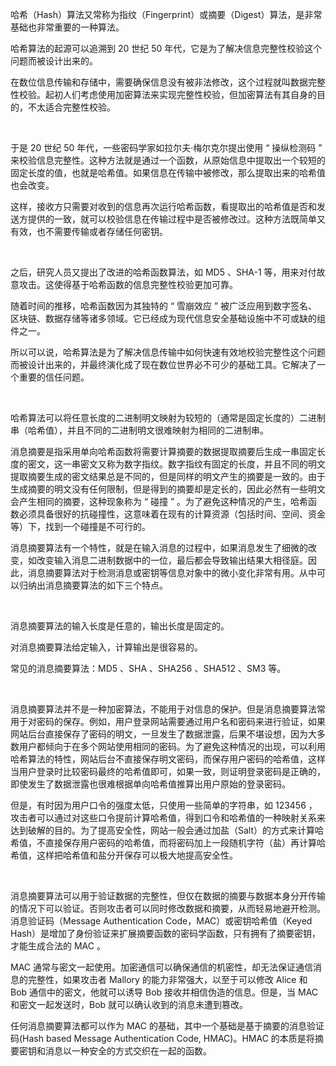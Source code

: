 哈希（Hash）算法又常称为指纹（Fingerprint）或摘要（Digest）算法，是非常基础也非常重要的一种算法。

哈希算法的起源可以追溯到 20 世纪 50 年代，它是为了解决信息完整性校验这个问题而被设计出来的。

在数位信息传输和存储中，需要确保信息没有被非法修改，这个过程就叫数据完整性校验。起初人们考虑使用加密算法来实现完整性校验，但加密算法有其自身的目的，不太适合完整性校验。

<br>

于是 20 世纪 50 年代，一些密码学家如拉尔夫·梅尔克尔提出使用 “ 操纵检测码 ” 来校验信息完整性。这种方法就是通过一个函数，从原始信息中提取出一个较短的固定长度的值，也就是哈希值。如果信息在传输中被修改，那么提取出来的哈希值也会改变。

这样，接收方只需要对收到的信息再次运行哈希函数，看提取出的哈希值是否和发送方提供的一致，就可以校验信息在传输过程中是否被修改过。这种方法既简单又有效，也不需要传输或者存储任何密钥。

<br>

之后，研究人员又提出了改进的哈希函数算法，如 MD5 、SHA-1 等，用来对付故意攻击。这使得基于哈希函数的信息完整性校验更加可靠。

随着时间的推移，哈希函数因为其独特的 “ 雪崩效应 ” 被广泛应用到数字签名、区块链、数据存储等诸多领域。它已经成为现代信息安全基础设施中不可或缺的组件之一。

所以可以说，哈希算法是为了解决信息传输中如何快速有效地校验完整性这个问题而被设计出来的，并最终演化成了现在数位世界必不可少的基础工具。它解决了一个重要的信任问题。

<br>

哈希算法可以将任意长度的二进制明文映射为较短的（通常是固定长度的）二进制串（哈希值），并且不同的二进制明文很难映射为相同的二进制串。

消息摘要是指采用单向哈希函数将需要计算摘要的数据提取摘要后生成一串固定长度的密文，这一串密文又称为数字指纹。数字指纹有固定的长度，并且不同的明文提取摘要生成的密文结果总是不同的，但是同样的明文产生的摘要是一致的。由于生成摘要的明文没有任何限制，但是得到的摘要却是定长的，因此必然有一些明文会产生相同的摘要，这种现象称为 “ 碰撞 ” 。为了避免这种情况的产生，哈希函数必须具备很好的抗碰撞性，这意味着在现有的计算资源（包括时间、空间、资金等）下，找到一个碰撞是不可行的。

消息摘要算法有一个特性，就是在输入消息的过程中，如果消息发生了细微的改变，如改变输入消息二进制数据中的一位，最后都会导致输出结果大相径庭。因此，消息摘要算法对于检测消息或密钥等信息对象中的微小变化非常有用。从中可以归纳出消息摘要算法的如下三个特点。

<br>

消息摘要算法的输入长度是任意的，输出长度是固定的。

对消息摘要算法给定输入，计算输出是很容易的。

常见的消息摘要算法：MD5 、SHA 、SHA256 、SHA512 、SM3 等。

<br>

消息摘要算法并不是一种加密算法，不能用于对信息的保护。但是消息摘要算法常用于对密码的保存。例如，用户登录网站需要通过用户名和密码来进行验证，如果网站后台直接保存了密码的明文，一旦发生了数据泄露，后果不堪设想，因为大多数用户都倾向于在多个网站使用相同的密码。为了避免这种情况的出现，可以利用哈希算法的特性，网站后台不直接保存明文密码，而保存用户密码的哈希值，这样当用户登录时比较密码最终的哈希值即可，如果一致，则证明登录密码是正确的，即使发生了数据泄露也很难根据单向哈希值推算出用户原始的登录密码。

但是，有时因为用户口令的强度太低，只使用一些简单的字符串，如 123456 ，攻击者可以通过对这些口令提前计算哈希值，得到口令和哈希值的一种映射关系来达到破解的目的。为了提高安全性，网站一般会通过加盐（Salt）的方式来计算哈希值，不直接保存用户密码的哈希值，而将密码加上一段随机字符（盐）再计算哈希值，这样把哈希值和盐分开保存可以极大地提高安全性。

<br>

消息摘要算法可以用于验证数据的完整性，但仅在数据的摘要与数据本身分开传输的情况下可以验证。否则攻击者可以同时修改数据和摘要，从而轻易地避开检测。消息验证码（Message Authentication Code，MAC）或密钥哈希值（Keyed Hash）是增加了身份验证来扩展摘要函数的密码学函数，只有拥有了摘要密钥，才能生成合法的 MAC 。

MAC 通常与密文一起使用。加密通信可以确保通信的机密性，却无法保证通信消息的完整性，如果攻击者 Mallory 的能力非常强大，以至于可以修改 Alice 和 Bob 通信中的密文，他就可以诱导 Bob 接收并相信伪造的信息。但是，当 MAC 和密文一起发送时，Bob 就可以确认收到的消息未遭到篡改。

任何消息摘要算法都可以作为 MAC 的基础，其中一个基础是基于摘要的消息验证码(Hash based Message Authentication Code, HMAC)。HMAC 的本质是将摘要密钥和消息以一种安全的方式交织在一起的函数。

<br>